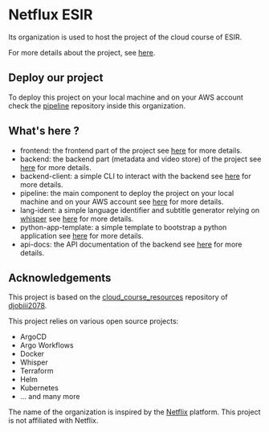 # Netflux ESIR

Its organization is used to host the project of the cloud course of ESIR.

For more details about the project, see [here](https://github.com/djobiii2078/cloud_course_resources/tree/main/projet).

## Deploy our project

To deploy this project on your local machine and on your AWS account check the [pipeline](https://github.com/NetfluxESIR/pipeline) repository inside this organization.

## What's here ?

- frontend: the frontend part of the project see [here](https://github.com/NetfluxESIR/frontend) for more details.
- backend: the backend part (metadata and video store) of the project see [here](https://github.com/NetfluxESIR/backend) for more details.
- backend-client: a simple CLI to interact with the backend see [here](https://github.com/NetfluxESIR/backend-client) for more details.
- pipeline: the main component to deploy the project on your local machine and on your AWS account see [here](https://github.com/NetfluxESIR/pipeline) for more details.
- lang-ident: a simple language identifier and subtitle generator relying on [whisper](https://github.com/openai/whisper) see [here](https://github.com/NetfluxESIR/lang-indent) for more details.
- python-app-template: a simple template to bootstrap a python application see [here](https://github.com/NetfluxESIR/python-app-template) for more details.
- api-docs: the API documentation of the backend see [here](https://github.com/NetfluxESIR/API-documents) for more details.

## Acknowledgements

This project is based on the [cloud_course_resources](https://github.com/djobiii2078/cloud_course_resources) repository of [djobiii2078](https://github.com/djobiii2078).

This project relies on various open source projects:
- ArgoCD
- Argo Workflows
- Docker
- Whisper
- Terraform
- Helm
- Kubernetes
- ... and many more

The name of the organization is inspired by the [Netflix](https://www.netflix.com/) platform. This project is not affiliated with Netflix.